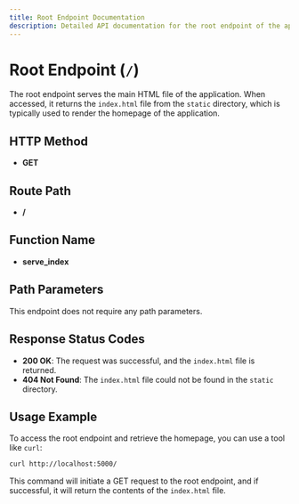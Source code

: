 ```yaml
---
title: Root Endpoint Documentation
description: Detailed API documentation for the root endpoint of the application.
---
```


# Root Endpoint (`/`)

The root endpoint serves the main HTML file of the application. When accessed, it returns the `index.html` file from the `static` directory, which is typically used to render the homepage of the application.

## HTTP Method

- **GET**

## Route Path

- **/**

## Function Name

- **serve_index**

## Path Parameters

This endpoint does not require any path parameters.

## Response Status Codes

- **200 OK**: The request was successful, and the `index.html` file is returned.
- **404 Not Found**: The `index.html` file could not be found in the `static` directory.

## Usage Example

To access the root endpoint and retrieve the homepage, you can use a tool like `curl`:

```bash
curl http://localhost:5000/
```

This command will initiate a GET request to the root endpoint, and if successful, it will return the contents of the `index.html` file.